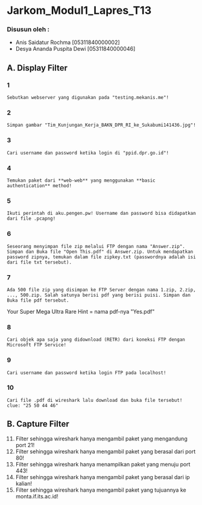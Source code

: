# Jarkom_Modul1_Lapres_T13

### Disusun oleh :
- Anis Saidatur Rochma [05311840000002]
- Desya Ananda Puspita Dewi [05311840000046]

## A. Display Filter

### 1 
    Sebutkan webserver yang digunakan pada "testing.mekanis.me"!
### 2 
    Simpan gambar "Tim_Kunjungan_Kerja_BAKN_DPR_RI_ke_Sukabumi141436.jpg"!
### 3 
    Cari username dan password ketika login di "ppid.dpr.go.id"!
### 4
    Temukan paket dari **web-web** yang menggunakan **basic authentication** method!
### 5
    Ikuti perintah di aku.pengen.pw! Username dan password bisa didapatkan dari file .pcapng!
### 6
    Seseorang menyimpan file zip melalui FTP dengan nama "Answer.zip". Simpan dan Buka file "Open This.pdf" di Answer.zip. Untuk mendapatkan password zipnya, temukan dalam file zipkey.txt (passwordnya adalah isi dari file txt tersebut).
### 7 
    Ada 500 file zip yang disimpan ke FTP Server dengan nama 1.zip, 2.zip, ..., 500.zip. Salah satunya berisi pdf yang berisi puisi. Simpan dan Buka file pdf tersebut.
Your Super Mega Ultra Rare Hint = nama pdf-nya "Yes.pdf"
### 8 
    Cari objek apa saja yang didownload (RETR) dari koneksi FTP dengan Microsoft FTP Service!
### 9
    Cari username dan password ketika login FTP pada localhost!
### 10 
    Cari file .pdf di wireshark lalu download dan buka file tersebut!
    clue: "25 50 44 46" 

## B. Capture Filter
11. Filter sehingga wireshark hanya mengambil paket yang mengandung port 21!
12. Filter sehingga wireshark hanya mengambil paket yang berasal dari port 80!
13. Filter sehingga wireshark hanya menampilkan paket yang menuju port 443!
14. Filter sehingga wireshark hanya mengambil paket yang berasal dari ip kalian!
15. Filter sehingga wireshark hanya mengambil paket yang tujuannya ke monta.if.its.ac.id!
